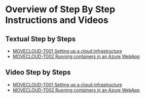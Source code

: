 # Overview of Step By Step Instructions and Videos

## Textual Step by Steps
* [MOVECLOUD-T001 Setting up a cloud infrastructure](MOVECLOUD-T001-SBS.md)
* [MOVECLOUD-T002 Running containers in an Azure WebApp](MOVECLOUD-T002-SBS.md)

## Video Step by Steps
* [MOVECLOUD-T001 Setting up a cloud infrastructure](https://youtu.be/Q2H9LFzWetQ)
* [MOVECLOUD-T002 Running containers in an Azure WebApp](https://youtu.be/mKH21IgKUSc)
